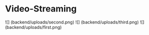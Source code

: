 # Video-Streaming
![] (backend/uploads/second.png)
![] (backend/uploads/third.png)
![] (backend/uploads/first.png)
